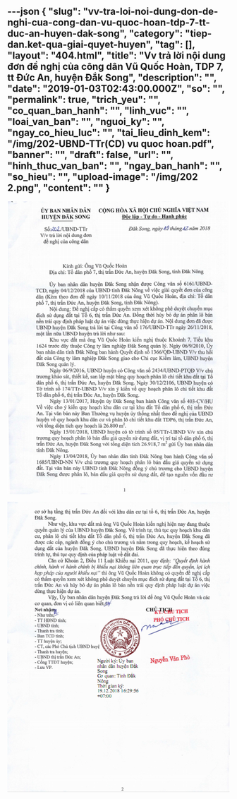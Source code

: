 ---json
{
    "slug": "vv-tra-loi-noi-dung-don-de-nghi-cua-cong-dan-vu-quoc-hoan-tdp-7-tt-duc-an-huyen-dak-song",
    "category": "tiep-dan.ket-qua-giai-quyet-huyen",
    "tag": [],
    "layout": "404.html",
    "title": "Vv trả lời nội dung đơn đề nghị của công dân Vũ Quốc Hoàn, TDP 7, tt Đức An, huyện Đắk Song",
    "description": "",
    "date": "2019-01-03T02:43:00.000Z",
    "so": "",
    "permalink": true,
    "trich_yeu": "",
    "co_quan_ban_hanh": "",
    "linh_vuc": "",
    "loai_van_ban": "",
    "nguoi_ky": "",
    "ngay_co_hieu_luc": "",
    "tai_lieu_dinh_kem": "/img/202-UBND-TTr(CD) vu quoc hoan.pdf",
    "banner": "",
    "draft": false,
    "url": "",
    "hinh_thuc_van_ban": "",
    "ngay_ban_hanh": "",
    "so_hieu": "",
    "upload-image": "/img/202 2.png",
    "__content__": ""
}
---
<p><img alt="" src="/img/202 1.png" /></p>

<p><img alt="" src="/img/202 2.png" /></p>
